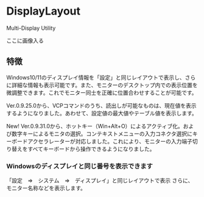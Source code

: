 # DisplayLayout
Multi-Display Utility

ここに画像入る

## 特徴
Windows10/11のディスプレイ情報を「設定」と同じレイアウトで表示し、さらに詳細な情報も表示可能です。また、モニターのデスクトップ内での表示位置を微調整できます。これでモニター同士を正確に位置合わせすることが可能です。
 
Ver.0.9.25.0から、VCPコマンドのうち、読出しが可能なものは、現在値を表示するようになりました。あわせて、設定値の最大値やテーブル値を表示します。

New! Ver.0.9.31.0から、ホットキー（Win+Alt+O）によるアクティブ化。および数字キーによるモニタの選択。コンテキストメニューの入力コネクタ選択にキーボードアクセラレーターが対応しました。これにより、モニターの入力端子切り替えをすべてキーボードから操作できるようになりました。

### Windowsのディスプレイと同じ番号を表示できます

「設定　⇒　システム　⇒　ディスプレイ」と同じレイアウトで表示
さらに、モニター名称などを表示します。
